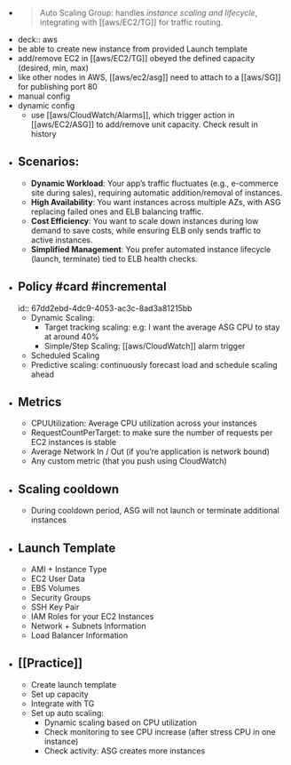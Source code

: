 - > Auto Scaling Group: handles *instance scaling and lifecycle*, integrating with [[aws/EC2/TG]] for traffic routing.
- deck:: aws
- be able to create new instance from provided Launch template
- add/remove EC2 in [[aws/EC2/TG]] obeyed the defined capacity (desired, min, max)
- like other nodes in AWS, [[aws/ec2/asg]] need to attach to a [[aws/SG]] for publishing port 80
- manual config
- dynamic config
	- use [[aws/CloudWatch/Alarms]], which trigger action in [[aws/EC2/ASG]] to add/remove unit capacity. Check result in history
- ## Scenarios:
	- **Dynamic Workload**: Your app’s traffic fluctuates (e.g., e-commerce site during sales), requiring automatic addition/removal of instances.
	- **High Availability**: You want instances across multiple AZs, with ASG replacing failed ones and ELB balancing traffic.
	- **Cost Efficiency**: You want to scale down instances during low demand to save costs, while ensuring ELB only sends traffic to active instances.
	- **Simplified Management**: You prefer automated instance lifecycle (launch, terminate) tied to ELB health checks.
- ## Policy #card #incremental
  id:: 67dd2ebd-4dc9-4053-ac3c-8ad3a81215bb
	- Dynamic Scaling:
		- Target tracking scaling: e.g:  I want the average ASG CPU to stay at around 40%
		- Simple/Step Scaling: [[aws/CloudWatch]] alarm trigger
	- Scheduled Scaling
	- Predictive scaling: continuously forecast load and schedule scaling ahead
- ## Metrics
	- CPUUtilization: Average CPU utilization across your instances
	- RequestCountPerTarget: to make sure the number of requests per EC2 instances is stable
	- Average Network In / Out (if you’re application is network bound)
	- Any custom metric (that you push using CloudWatch)
- ## Scaling cooldown
	- During cooldown period, ASG will not launch or terminate additional instances
- ## Launch Template
	- AMI + Instance Type
	- EC2 User Data
	- EBS Volumes
	- Security Groups
	- SSH Key Pair
	- IAM Roles for your EC2 Instances
	- Network + Subnets Information
	- Load Balancer Information
- ## [[Practice]]
	- Create launch template
	- Set up capacity
	- Integrate with TG
	- Set up auto scaling:
		- Dynamic scaling based on CPU utilization
		- Check monitoring to see CPU increase (after stress CPU in one instance)
		- Check activity: ASG creates more instances